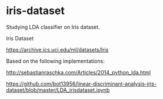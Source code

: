 # iris-dataset
Studying LDA classifier on Iris dataset.

Iris Dataset

https://archive.ics.uci.edu/ml/datasets/Iris

Based on the following implementations:

http://sebastianraschka.com/Articles/2014_python_lda.html

https://github.com/bot13956/linear-discriminant-analysis-iris-dataset/blob/master/LDA_irisdataset.ipynb
